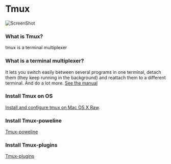 # Tmux

![ScreenShot](https://cdn.dribbble.com/users/2008/screenshots/2057601/tmux-dribbble_1x.png)
### What is Tmux?
tmux is a terminal multiplexer

### What is a terminal multiplexer?
It lets you switch easily between several programs in one terminal, detach them (they keep running in the background) and reattach them to a different terminal. And do a lot more. [See the manual](http://www.openbsd.org/cgi-bin/man.cgi?query=tmux&sektion=1)

### Install Tmux on OS 
[Install and configure tmux on Mac OS X Raw](https://gist.github.com/simme/1297707 "Title").

### Install Tmux-poweline
[Tmux-poweline](https://github.com/erikw/tmux-powerline)

### Install Tmux-plugins
[Tmux-plugins](https://github.com/tmux-plugins/tpm)
